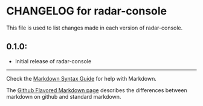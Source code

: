 # CHANGELOG for radar-console

This file is used to list changes made in each version of radar-console.

## 0.1.0:

* Initial release of radar-console

- - - 
Check the [Markdown Syntax Guide](http://daringfireball.net/projects/markdown/syntax) for help with Markdown.

The [Github Flavored Markdown page](http://github.github.com/github-flavored-markdown/) describes the differences between markdown on github and standard markdown.
